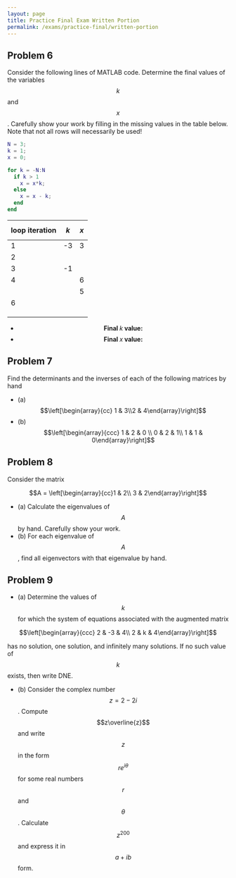 ```yaml
---
layout: page
title: Practice Final Exam Written Portion
permalink: /exams/practice-final/written-portion
---
```


## Problem 6
Consider the following lines of MATLAB code.  Determine the final values of the variables $$k$$ and $$x$$.  Carefully show your work by filling in the missing values in the table below.  Note that not all rows will necessarily be used!

```Matlab
N = 3;
k = 1;
x = 0;

for k = -N:N
  if k > 1
    x = x*k;
  else
    x = x - k;
  end
end
```

| loop iteration | $$k$$ | $$x$$ |
| -------------- | ----- | ----- |
|        1       |  -3   |   3   |
|        2       |       |       |
|        3       |  -1   |       |
|        4       |       |   6   |
|                |       |   5   |
|        6       |       |       |
|                |       |       |
|                |       |       |
|                |       |       |


* $$\textbf{Final $k$ value:}$$
* $$\textbf{Final $x$ value:}$$

## Problem 7

Find the determinants and the inverses of each of the following matrices by hand

* (a) $$\left[\begin{array}{cc} 1 & 3\\2 & 4\end{array}\right]$$
* (b) $$\left[\begin{array}{ccc} 1 & 2 & 0 \\ 0 & 2 & 1\\ 1 & 1 & 0\end{array}\right]$$

## Problem 8

Consider the matrix

$$A = \left[\begin{array}{cc}1 & 2\\ 3 & 2\end{array}\right]$$

* (a) Calculate the eigenvalues of $$A$$ by hand.  Carefully show your work.
* (b) For each eigenvalue of $$A$$, find all eigenvectors with that eigenvalue by hand.

## Problem 9

* (a) Determine the values of $$k$$ for which the system of equations associated with the augmented matrix

$$\left[\begin{array}{ccc} 2 & -3 & 4\\ 2 & k & 4\end{array}\right]$$

has no solution, one solution, and infinitely many solutions.  If no such value of $$k$$ exists, then write DNE.

* (b) Consider the complex number $$z = 2-2i$$.  Compute $$z\overline{z}$$ and write $$z$$ in the form $$re^{i\theta}$$ for some real numbers $$r$$ and $$\theta$$.  Calculate $$z^{200}$$ and express it in $$a+ib$$ form.


